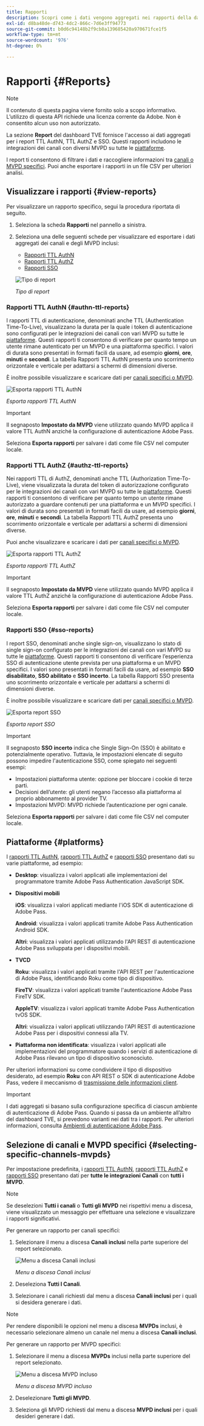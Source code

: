 ```yaml
---
title: Rapporti
description: Scopri come i dati vengono aggregati nei rapporti della dashboard TVE.
exl-id: d8ba48de-d743-4dc2-866c-7d6e3ff94773
source-git-commit: b0d6c94148b2f9cb8a139685420a970671fce1f5
workflow-type: tm+mt
source-wordcount: '976'
ht-degree: 0%

---
```


# Rapporti {#Reports}

>[!NOTE]
>
>Il contenuto di questa pagina viene fornito solo a scopo informativo. L’utilizzo di questa API richiede una licenza corrente da Adobe. Non è consentito alcun uso non autorizzato.

La sezione **Report** del dashboard TVE fornisce l&#39;accesso ai dati aggregati per i report TTL AuthN, TTL AuthZ e SSO. Questi rapporti includono le integrazioni dei canali con diversi MVPD su tutte le [piattaforme](#platforms).

I report ti consentono di filtrare i dati e raccogliere informazioni tra [canali o MVPD specifici](#selecting-specific-channels-mvpds). Puoi anche esportare i rapporti in un file CSV per ulteriori analisi.

## Visualizzare i rapporti {#view-reports}

Per visualizzare un rapporto specifico, segui la procedura riportata di seguito.

1. Seleziona la scheda **Rapporti** nel pannello a sinistra.
1. Seleziona una delle seguenti schede per visualizzare ed esportare i dati aggregati dei canali e degli MVPD inclusi:
   * [Rapporti TTL AuthN](#authn-ttl-reports)
   * [Rapporti TTL AuthZ](#authz-ttl-reports)
   * [Rapporti SSO](#sso-reports)

   ![Tipo di report](../assets/tve-dashboard/new-tve-dashboard/reports/reports-tabs-view.png)

   *Tipo di report*

### Rapporti TTL AuthN {#authn-ttl-reports}

I rapporti TTL di autenticazione, denominati anche TTL (Authentication Time-To-Live), visualizzano la durata per la quale i token di autenticazione sono configurati per le integrazioni dei canali con vari MVPD su tutte le [piattaforme](#platforms). Questi rapporti ti consentono di verificare per quanto tempo un utente rimane autenticato per un MVPD e una piattaforma specifici. I valori di durata sono presentati in formati facili da usare, ad esempio **giorni**, **ore**, **minuti** e **secondi**. La tabella Rapporti TTL AuthN presenta uno scorrimento orizzontale e verticale per adattarsi a schermi di dimensioni diverse.

È inoltre possibile visualizzare e scaricare dati per [canali specifici o MVPD](#selecting-specific-channels-mvpds).

![Esporta rapporti TTL AuthN](../assets/tve-dashboard/new-tve-dashboard/reports/reports-authn-ttl-export-button.png)

*Esporta rapporti TTL AuthN*

>[!IMPORTANT]
>
> Il segnaposto **Impostato da MVPD** viene utilizzato quando MVPD applica il valore TTL AuthN anziché la configurazione di autenticazione Adobe Pass.

Seleziona **Esporta rapporti** per salvare i dati come file CSV nel computer locale.

### Rapporti TTL AuthZ {#authz-ttl-reports}

Nei rapporti TTL di AuthZ, denominati anche TTL (Authorization Time-To-Live), viene visualizzata la durata del token di autorizzazione configurato per le integrazioni dei canali con vari MVPD su tutte le [piattaforme](#platforms). Questi rapporti ti consentono di verificare per quanto tempo un utente rimane autorizzato a guardare contenuti per una piattaforma e un MVPD specifici. I valori di durata sono presentati in formati facili da usare, ad esempio **giorni**, **ore**, **minuti** e **secondi**. La tabella Rapporti TTL AuthZ presenta uno scorrimento orizzontale e verticale per adattarsi a schermi di dimensioni diverse.

Puoi anche visualizzare e scaricare i dati per [canali specifici o MVPD](#selecting-specific-channels-mvpds).

![Esporta rapporti TTL AuthZ](../assets/tve-dashboard/new-tve-dashboard/reports/reports-authz-ttl-export-button.png)

*Esporta rapporti TTL AuthZ*

>[!IMPORTANT]
>
> Il segnaposto **Impostato da MVPD** viene utilizzato quando MVPD applica il valore TTL AuthZ anziché la configurazione di autenticazione Adobe Pass.

Seleziona **Esporta rapporti** per salvare i dati come file CSV nel computer locale.

### Rapporti SSO {#sso-reports}

I report SSO, denominati anche single sign-on, visualizzano lo stato di single sign-on configurato per le integrazioni dei canali con vari MVPD su tutte le [piattaforme](#platforms). Questi rapporti ti consentono di verificare l’esperienza SSO di autenticazione utente prevista per una piattaforma e un MVPD specifici. I valori sono presentati in formati facili da usare, ad esempio **SSO disabilitato**, **SSO abilitato** e **SSO incerto**. La tabella Rapporti SSO presenta uno scorrimento orizzontale e verticale per adattarsi a schermi di dimensioni diverse.

È inoltre possibile visualizzare e scaricare dati per [canali specifici o MVPD](#selecting-specific-channels-mvpds).

![Esporta report SSO](../assets/tve-dashboard/new-tve-dashboard/reports/reports-sso-export-button.png)

*Esporta report SSO*

>[!IMPORTANT]
>
> Il segnaposto **SSO incerto** indica che Single Sign-On (SSO) è abilitato e potenzialmente operativo. Tuttavia, le impostazioni elencate di seguito possono impedire l&#39;autenticazione SSO, come spiegato nei seguenti esempi:
>
> * Impostazioni piattaforma utente: opzione per bloccare i cookie di terze parti.
> * Decisioni dell’utente: gli utenti negano l’accesso alla piattaforma al proprio abbonamento al provider TV.
> * Impostazioni MVPD: MVPD richiede l’autenticazione per ogni canale.

Seleziona **Esporta rapporti** per salvare i dati come file CSV nel computer locale.

## Piattaforme {#platforms}

I [rapporti TTL AuthN](#authn-ttl-reports), [rapporti TTL AuthZ](#authz-ttl-reports) e [rapporti SSO](#sso-reports) presentano dati su varie piattaforme, ad esempio:

* **Desktop**: visualizza i valori applicati alle implementazioni del programmatore tramite Adobe Pass Authentication JavaScript SDK.

* **Dispositivi mobili**

  **iOS**: visualizza i valori applicati mediante l&#39;iOS SDK di autenticazione di Adobe Pass.

  **Android**: visualizza i valori applicati tramite Adobe Pass Authentication Android SDK.

  **Altri**: visualizza i valori applicati utilizzando l&#39;API REST di autenticazione Adobe Pass sviluppata per i dispositivi mobili.

* **TVCD**

  **Roku**: visualizza i valori applicati tramite l&#39;API REST per l&#39;autenticazione di Adobe Pass, identificando Roku come tipo di dispositivo.

  **FireTV**: visualizza i valori applicati tramite l&#39;autenticazione Adobe Pass FireTV SDK.

  **AppleTV**: visualizza i valori applicati tramite Adobe Pass Authentication tvOS SDK.

  **Altri**: visualizza i valori applicati utilizzando l&#39;API REST di autenticazione Adobe Pass per i dispositivi connessi alla TV.

* **Piattaforma non identificata**: visualizza i valori applicati alle implementazioni del programmatore quando i servizi di autenticazione di Adobe Pass rilevano un tipo di dispositivo sconosciuto.

Per ulteriori informazioni su come condividere il tipo di dispositivo desiderato, ad esempio **Roku** con API REST o SDK di autenticazione Adobe Pass, vedere il meccanismo di [trasmissione delle informazioni client](/help/authentication/integration-guide-programmers/legacy/client-information/passing-client-information-device-connection-and-application.md).

>[!IMPORTANT]
>
> I dati aggregati si basano sulla configurazione specifica di ciascun ambiente di autenticazione di Adobe Pass. Quando si passa da un ambiente all’altro del dashboard TVE, si prevedono varianti nei dati tra i rapporti. Per ulteriori informazioni, consulta [Ambienti di autenticazione Adobe Pass](/help/authentication/user-guide-tve-dashboard/tve-dashboard-environments.md).

## Selezione di canali e MVPD specifici {#selecting-specific-channels-mvpds}

Per impostazione predefinita, i [rapporti TTL AuthN](#authn-ttl-reports), [rapporti TTL AuthZ](#authz-ttl-reports) e [rapporti SSO](#sso-reports) presentano dati per **tutte le integrazioni Canali** con **tutti i MVPD**.

>[!NOTE]
>
> Se deselezioni **Tutti i canali** o **Tutti gli MVPD** nei rispettivi menu a discesa, viene visualizzato un messaggio per effettuare una selezione e visualizzare i rapporti significativi.

Per generare un rapporto per canali specifici:

1. Selezionare il menu a discesa **Canali inclusi** nella parte superiore del report selezionato.

   ![Menu a discesa Canali inclusi](../assets/tve-dashboard/new-tve-dashboard/reports/reports-included-channels-menu.png)

   *Menu a discesa Canali inclusi*

1. Deseleziona **Tutti I Canali**.

1. Selezionare i canali richiesti dal menu a discesa **Canali inclusi** per i quali si desidera generare i dati.

>[!NOTE]
>
> Per rendere disponibili le opzioni nel menu a discesa **MVPDs** inclusi, è necessario selezionare almeno un canale nel menu a discesa **Canali inclusi**.

Per generare un rapporto per MVPD specifici:

1. Selezionare il menu a discesa **MVPDs** inclusi nella parte superiore del report selezionato.

   ![Menu a discesa MVPD incluso](../assets/tve-dashboard/new-tve-dashboard/reports/reports-included-mvpds-menu.png)

   *Menu a discesa MVPD incluso*

1. Deselezionare **Tutti gli MVPD**.

1. Seleziona gli MVPD richiesti dal menu a discesa **MVPD inclusi** per i quali desideri generare i dati.
